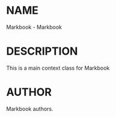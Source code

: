 # NAME

Markbook - Markbook

# DESCRIPTION

This is a main context class for Markbook

# AUTHOR

Markbook authors.

